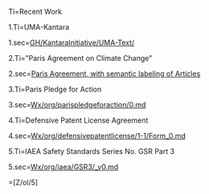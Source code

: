 Ti=Recent Work

1.Ti=UMA-Kantara

1.sec=<a href="index.php?action=doc&file=GH/KantaraInitiative/UMA-Text/0.md">GH/KantaraInitiative/UMA-Text/</a>


2.Ti="Paris Agreement on Climate Change"

2.sec=<a href="index.php?action=source&file=Wx/int/unfccc/2015/cop21/eng/l09r01_With-SemanticArticles_v0.md">Paris Agreement, with semantic labeling of Articles</a>

3.Ti=Paris Pledge for Action

3.sec=<a href="index.php?action=source&file=Wx/org/parispledgeforaction/0.md">Wx/org/parispledgeforaction/0.md</a>

4.Ti=Defensive Patent License Agreement

4.sec=<a href="index.php?action=source&file=Wx/org/defensivepatentlicense/1-1/Form_0.md">Wx/org/defensivepatentlicense/1-1/Form_0.md</a>


5.Ti=IAEA Safety Standards Series No. GSR Part 3

5.sec=<a href="index.php?action=source&file=Wx/org/iaea/GSR3/_v0.md">Wx/org/iaea/GSR3/_v0.md</a>

=[Z/ol/5]